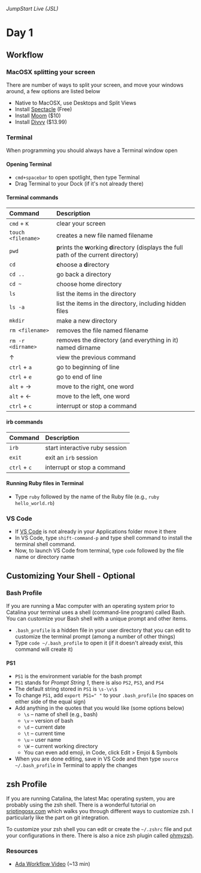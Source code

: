 _JumpStart Live (JSL)_
# Day 1
## Workflow

### MacOSX splitting your screen

There are number of ways to split your screen, and move your windows around, a few options are listed below

* Native to MacOSX, use Desktops and Split Views
* Install [Spectacle](https://www.spectacleapp.com/) (Free)
* Install [Moom](https://manytricks.com/moom/) ($10)
* Install [Divvy](http://mizage.com/divvy/) ($13.99)

### Terminal

When programming you should always have a Terminal window open

#### Opening Terminal

* `cmd+spacebar` to open spotlight, then type Terminal
* Drag Terminal to your Dock (if it's not already there)

#### Terminal commands

| Command | Description |
| :--- | :--- |
| `cmd` + `K` | clear your screen |
| `touch <filename>` | creates a new file named filename |
| `pwd` | <b>p</b>rints the <b>w</b>orking <b>d</b>irectory (displays the full path of the current directory) |
| `cd` | <b>c</b>hoose a <b>d</b>irectory |
| `cd ..` | go back a directory |
| `cd ~` | choose home directory |
| `ls` | list the items in the directory |
| `ls -a` | list the items in the directory, including hidden files |
| `mkdir` | make a new directory |
| `rm <filename>` | removes the file named filename |
| `rm -r <dirname>` | removes the directory (and everything in it) named dirname |
| &#8593; | view the previous command |
| `ctrl` + `a` | go to beginning of line |
| `ctrl` + `e` | go to end of line |
| `alt` + &#8594; | move to the right, one word |
| `alt` + &#8592; | move to the left, one word |
| `ctrl` + `c` | interrupt or stop a command |

#### irb commands

| Command | Description |
| :--- | :--- |
| `irb` | start interactive ruby session |
| `exit` | exit an `irb` session |
| `ctrl` + `c` | interrupt or stop a command |

#### Running Ruby files in Terminal
* Type `ruby` followed by the name of the Ruby file (e.g., `ruby hello_world.rb`)

### VS Code
* If [VS Code](https://code.visualstudio.com/) is not already in your Applications folder move it there
* In VS Code, type `shift-command-p` and type shell command to install the terminal shell command.
* Now, to launch VS Code from terminal, type `code` followed by the file name or directory name

## Customizing Your Shell - Optional

### Bash Profile

If you are running a Mac computer with an operating system prior to Catalina your terminal uses a shell (command-line program) called Bash.  You can customize your Bash shell with a unique prompt and other items.

* `.bash_profile` is a hidden file in your user directory that you can edit to customize the terminal prompt (among a number of other things)
* Type `code ~/.bash_profile` to open it (if it doesn't already exist, this command will create it)

#### PS1

* `PS1` is the environment variable for the bash prompt
* `PS1` stands for _Prompt String 1_, there is also `PS2`, `PS3`, and `PS4`
* The default string stored in `PS1` is `\s-\v\$`
* To change `PS1`, add `export PS1=" "` to your `.bash_profile` (no spaces on either side of the equal sign)
* Add anything in the quotes that you would like (some options below)
  * `\s` – name of shell (e.g., bash)
  * `\v` – version of bash
  * `\d` – current date
  * `\t` – current time
  * `\u` – user name
  * `\W` – current working directory
  * You can even add emoji, in Code, click Edit > Emjoi & Symbols
* When you are done editing, save in VS Code and then type `source ~/.bash_profile` in Terminal to apply the changes

## zsh Profile

If you are running Catalina, the latest Mac operating system, you are probably using the zsh shell.  There is a wonderful tutorial on [sriptingosx.com](https://scriptingosx.com/2019/07/moving-to-zsh-06-customizing-the-zsh-prompt/) which walks you through different ways to customize zsh.  I particularly like the part on git integration.  

To customize your zsh shell you can edit or create the `~/.zshrc` file and put your configurations in there.  There is also a nice zsh plugin called [ohmyzsh](https://github.com/ohmyzsh/ohmyzsh).

### Resources

* [Ada Workflow Video](https://adaacademy.hosted.panopto.com/Panopto/Pages/Viewer.aspx?id=e55d147a-6134-45c6-9720-aa5a01840988) (~13 min)
